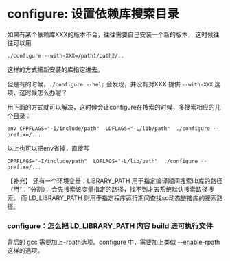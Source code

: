 # configure: 设置依赖库搜索目录

如果有某个依赖库XXX的版本不合，往往需要自己安装一个新的版本， 这时候往往可以用 
```
./configure --with-XXX=/path1/path2/.. 
```
这样的方式把新安装的库指定进去。

但是有的时候，```./configure --help``` 会发现，并没有对XXX 提供 ```--with-XXX``` 选项，这时候怎么办呢？

用下面的方式就可以解决，这时候会让configure在搜索的时候，多搜索相应的几个目录：
```
env CPPFLAGS="-I/include/path"  LDFLAGS="-L/lib/path"  ./configure --prefix=/... 
```
以上也可以把env省掉，直接写
```
CPPFLAGS="-I/include/path"  LDFLAGS="-L/lib/path"  ./configure --prefix=/...
```

【补充】
还有一个环境变量：LIBRARY_PATH 用于指定编译期间搜索lib库的路径（用“：”分割），会先搜索该变量指定的路径，找不到才去系统默认搜索路径搜索。
而 LD_LIBRARY_PATH 则用于指定程序运行期间查找so动态链接库的搜索路径。

### configure：怎么把 LD_LIBRARY_PATH 内容 build 进可执行文件
背后的 gcc 需要加上-rpath选项。configure 中，需要加上类似 --enable-rpath 这样的选项。
